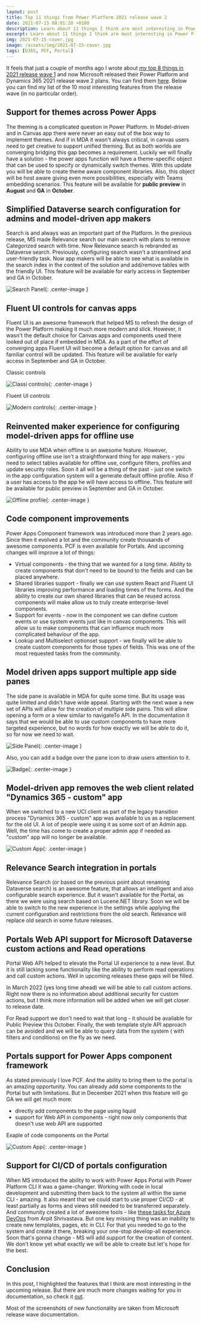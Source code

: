 ```yaml
---
layout: post
title: Top 11 things from Power Platform 2021 release wave 2
date: 2021-07-15 08:01:20 +0100
description: Learn about 11 things I think are most interesting in Power Platform 2021 release wave 2
excerpt: Learn about 11 things I think are most interesting in Power Platform 2021 release wave 2
img: 2021-07-15-cover.jpg
image: /assets/img/2021-07-15-cover.jpg
tags: [D365, PCF, Portal]
---
```


It feels that just a couple of months ago I wrote about [my top 8 things in 2021 release wave 1](https://www.dancingwithcrm.com/top-things-from-2021-release-wave-1/) and now Microsoft released their Power Platform and Dynamics 365 2021 release wave 2 plans. You can find them [here](https://docs.microsoft.com/en-us/power-platform-release-plan/2021wave2/). Below you can find my list of the 10 most interesting features from the release wave (in no particular order).

## Support for themes across Power Apps

The theming is a complicated question in Power Platform. In Model-driven and in Canvas app there were never an easy out of the box way to implement themes. And if in MDA it wasn't always critical, in canvas users need to get creative to support unified theming. But as both worlds are converging bridging this gap becomes a requirement. Luckily we will finally have a solution - the power apps function will have a theme-specific object that can be used to specify or dynamically switch themes. With this update you will be able to create theme aware component libraries. Also, this object will be host aware giving even more possibilities, especially with Teams embedding scenarios. This feature will be available for **public preview** in **August** and **GA** in **October**.

## Simplified Dataverse search configuration for admins and model-driven app makers

Search is and always was an important part of the Platform. In the previous release, MS made Relevance search our main search with plans to remove Categorized search with time. Now Relevance search is rebranded as Dataverse search. Previously, configuring search wasn't a streamlined and user-friendly task. Now app makers will be able to see what is available in the search index in the context of the solution and add/remove tables with the friendly UI. This feature will be available for early access in September and GA in October.

![Search Panel]({{site.baseurl}}/assets/img/2021-07-15-search.jpg){: .center-image }

## Fluent UI controls for canvas apps

Fluent UI is an awesome framework that helped MS to refresh the design of the Power Platform making it much more modern and slick. However, it wasn't the default choice for Canvas apps and components used there looked out of place if embedded in MDA. As a part of the effort of converging apps Fluent UI will become a default option for canvas and all familiar control will be updated. This feature will be available for early access in September and GA in October.

Classic controls

![Classi controls]({{site.baseurl}}/assets/img/2021-07-15-classic-controls.jpg){: .center-image }

Fluent UI controls

![Modern controls]({{site.baseurl}}/assets/img/2021-07-15-modern-controls.jpg){: .center-image }

## Reinvented maker experience for configuring model-driven apps for offline use

Ability to use MDA when offline is an awesome feature. However, configuring offline use isn't a straightforward thing for app makers - you need to select tables available for offline use, configure filters, profiles and update security roles. Soon it all will be a thing of the past - just one switch in the app configuration system will a generate default offline profile. Also if a user has access to the app he will have access to offline. This feature will be available for public preview in September and GA in October.

![Offline profile]({{site.baseurl}}/assets/img/2021-07-15-offline.jpg){: .center-image }

## Code component improvements

Power Apps Component framework was introduced more than 2 years ago. Since then it evolved a lot and the community create thousands of awesome components. PCF is even available for Portals. And upcoming changes will improve a lot of things:

* Virtual components - the thing that we wanted for a long time. Ability to create components that don't need to be bound to the fields and can be placed anywhere.
* Shared libraries support - finally we can use system React and Fluent UI libraries improving performance and loading times of the forms. And the ability to create our own shared libraries that can be reused across components will make allow us to truly create enterprise-level components.
* Support for events - now in the component we can define custom events or use system events just like in canvas components. This will allow us to make components that can influence much more complicated behaviour of the app.
* Lookup and Multiselect optionset support - we finally will be able to create custom components for those types of fields. This was one of the most requested tasks from the community.

## Model driven apps support multiple app side panes

The side pane is available in MDA for quite some time. But its usage was quite limited and didn't have wide appeal. Starting with the next wave a new set of APIs will allow for the creation of multiple side pains. This will allow opening a form or a view similar to navigateTo API. In the documentation it says that we would be able to use custom components to have more targeted experience, but no words for how exactly we will be able to do it, so for now we need to wait.

![Side Panel]({{site.baseurl}}/assets/img/2021-07-15-sidepanel.jpg){: .center-image }

Also, you can add a badge over the pane icon to draw users attention to it.

![Badge]({{site.baseurl}}/assets/img/2021-07-15-badge.jpg){: .center-image }

## Model-driven app removes the web client related "Dynamics 365 - custom" app

When we switched to a new UCI client as part of the legacy transition process "Dynamics 365 - custom" app was available to us as a replacement for the old UI. A lot of people were using it as some sort of an Admin app. Well, the time has come to create a proper admin app if needed as "custom" app will no longer be available.

![Custom App]({{site.baseurl}}/assets/img/2021-07-15-custom-app.jpg){: .center-image }

## Relevance Search integration in portals

Relevance Search (or based on the previous point about renaming Dataverse search) is an awesome feature, that allows an intelligent and also configurable search experience. But it wasn't available for the Portal, as there we were using search based on Lucene.NET library. Soon we will be able to switch to the new experience in the settings while applying the current configuration and restrictions from the old search. Relevance will replace old search in some future releases.

## Portals Web API support for Microsoft Dataverse custom actions and Read operations

Portal Web API helped to elevate the Portal UI experience to a new level. But it is still lacking some functionality like the ability to perform read operations and call custom actions. Well in upcoming releases these gaps will be filled.

In March 2022 (yes long time ahead) we will be able to call custom actions. Right now there is no information about additional security for custom actions, but I think more information will be added when we will get closer to release date.

For Read support we don't need to wait that long - it should be available for Public Preview this October. Finally, the web template style API approach can be avoided and we will be able to query data from the system ( with filters and conditions) on the fly as we need.

## Portals support for Power Apps component framework

As stated previously I love PCF. And the ability to bring them to the portal is an amazing opportunity. You can already add some components to the Portal but with limitations. But in December 2021 when this feature will go GA we will get much more:

* directly add components to the page using liquid
* support for Web API in components - right now only components that doesn't use web API are supported

Exaple of code components on the Portal

![Custom App]({{site.baseurl}}/assets/img/2021-07-15-custom-code-portal.jpg){: .center-image }

## Support for CI/CD of portals configuration

When MS introduced the ability to work with Power Apps Portal with Power Platform CLI it was a game-changer. Working with code in local development and submitting them back to the system all within the same CLI - amazing. It also meant that we could start to use proper CI/CD - at least partially as forms and views still needed to be transferred separately. And community created a lot of awesome tools - like [these tasks for Azure DevOps](https://arpitpowerguide.com/2021/05/28/powerapps-portals-build-tools-an-azure-devops-extension-to-automate-portal-deployment/) from Arpit Shrivastava. But one key missing thing was an inability to create new templates, pages, etc in CLI. For that you needed to go to the system and create it there, breaking your one-stop develop-all experience. Soon that's gonna change - MS will add support for the creation of content. We don't know yet what exactly we will be able to create but let's hope for the best.

## Conclusion

In this post, I highlighted the features that I think are most interesting in the upcoming release. But there are much more changes waiting for you in documentation, so check it [out](https://docs.microsoft.com/en-us/power-platform-release-plan/2021wave2).

Most of the screenshots of new functionality are taken from Microsoft release wave documentation.
